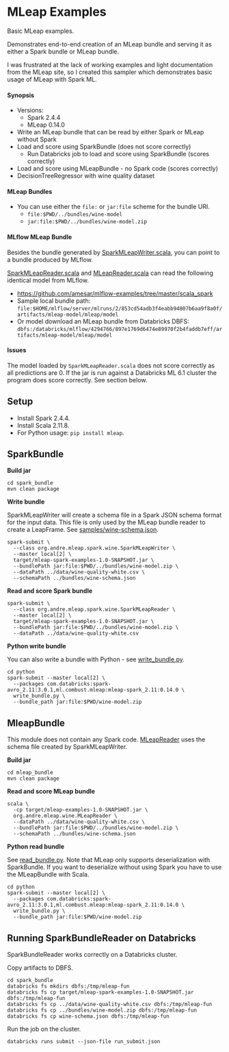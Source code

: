 # MLeap Examples

Basic MLeap examples. 

Demonstrates end-to-end creation of an MLeap bundle and serving it as either a Spark bundle or MLeap bundle.

I was frustrated at the lack of working examples and light documentation from the MLeap site, so I created this sampler which demonstrates basic usage of MLeap with Spark ML.

#### Synopsis
* Versions:
  * Spark 2.4.4
  * MLeap 0.14.0
* Write an MLeap bundle that can be read by either Spark or MLeap without Spark
* Load and score using SparkBundle (does not score correctly)
  * Run Databricks job to load and score using SparkBundle (scores correctly)
* Load and score using MLeapBundle - no Spark code (scores correctly)
* DecisionTreeRegressor with wine quality dataset

#### MLeap Bundles
* You can use either the `file:` or `jar:file` scheme for the bundle URI.
  * `file:$PWD/../bundles/wine-model`
  * `jar:file:$PWD/../bundles/wine-model.zip`

#### MLflow MLeap Bundle

Besides the bundle generated by [SparkMLeapWriter.scala](spark_bundle/src/main/scala/org/andre/mleap/wine/SparkMLeapWriter.scala),
you can point to a bundle produced by MLflow.

[SparkMLeapReader.scala](spark_bundle/src/main/scala/org/andre/mleap/wine/SparkMLeapReader.scala) and [MLeapReader.scala](mleap_bundle/src/main/scala/org/andre/mleap/wine/MLeapReader.scala) can read the following identical model from MLflow.
  * https://github.com/amesar/mlflow-examples/tree/master/scala_spark
  * Sample local bundle path: `file:$HOME/mlflow/server/mlruns/2/853cd54adb3f4eabb94807b6aa9f8a0f/artifacts/mleap-model/mleap/model`
  * Or model download an MLeap bundle from Databricks DBFS: `dbfs:/databricks/mlflow/4294766/897e1769d6474e89970f2b4faddb7eff/artifacts/mleap-model/mleap/model`

#### Issues

The model loaded by `SparkMLeapReader.scala` does not score correctly as all predictions are 0.
If the jar is run against a Databricks ML 6.1 cluster the program does score correctly. See section below.

## Setup

* Install Spark 2.4.4.
* Install Scala 2.11.8.
* For Python usage: `pip install mleap`.

## SparkBundle
**Build jar**
```
cd spark_bundle
mvn clean package
```

**Write bundle**

SparkMLeapWriter will create a schema file in a Spark JSON schema format for the input data.
This file is only used by the MLeap bundle reader to create a LeapFrame.
See [samples/wine-schema.json](samples/wine-schema.json).

```
spark-submit \
  --class org.andre.mleap.spark.wine.SparkMLeapWriter \
  --master local[2] \
  target/mleap-spark-examples-1.0-SNAPSHOT.jar \
  --bundlePath jar:file:$PWD/../bundles/wine-model.zip \
  --dataPath ../data/wine-quality-white.csv \
  --schemaPath ../bundles/wine-schema.json
```

**Read and score Spark bundle**
```
spark-submit \
  --class org.andre.mleap.spark.wine.SparkMLeapReader \
  --master local[2] \
  target/mleap-spark-examples-1.0-SNAPSHOT.jar \
  --bundlePath jar:file:$PWD/../bundles/wine-model.zip \
  --dataPath ../data/wine-quality-white.csv
```

**Python write bundle**

You can also write a bundle with Python - see [write_bundle.py](spark_bundle/python/write_bundle.py).
```
cd python
spark-submit --master local[2] \
  --packages com.databricks:spark-avro_2.11:3.0.1,ml.combust.mleap:mleap-spark_2.11:0.14.0 \
  write_bundle.py \
  --bundle_path jar:file:$PWD/wine-model.zip
```

## MleapBundle

This module does not contain any Spark code.
[MLeapReader](mleap_bundle/src/main/scala/org/andre/mleap/wine/MLeapReader.scala)  uses the schema file created by SparkMLeapWriter.

**Build jar**
```
cd mleap_bundle
mvn clean package
```

**Read and score MLeap bundle**
```
scala \
  -cp target/mleap-examples-1.0-SNAPSHOT.jar \
  org.andre.mleap.wine.MLeapReader \
  --dataPath ../data/wine-quality-white.csv \
  --bundlePath jar:file:$PWD/../bundles/wine-model.zip \
  --schemaPath ../bundles/wine-schema.json
```

**Python read bundle**

See [read_bundle.py](spark_bundle/python/read_bundle.py).
Note that MLeap only supports deserialization with SparkBundle.
If you want to deserialize without using Spark you have to use the MLeapBundle with Scala.
```
cd python
spark-submit --master local[2] \
  --packages com.databricks:spark-avro_2.11:3.0.1,ml.combust.mleap:mleap-spark_2.11:0.14.0 \
  write_bundle.py \
  --bundle_path jar:file:$PWD/wine-model.zip
```

## Running SparkBundleReader on Databricks

SparkBundleReader works correctly on a Databricks cluster.

Copy artifacts to DBFS.
```
cd spark_bundle
databricks fs mkdirs dbfs:/tmp/mleap-fun
databricks fs cp target/mleap-spark-examples-1.0-SNAPSHOT.jar dbfs:/tmp/mleap-fun
databricks fs cp ../data/wine-quality-white.csv dbfs:/tmp/mleap-fun
databricks fs cp ../bundles/wine-model.zip dbfs:/tmp/mleap-fun
databricks fs cp wine-schema.json dbfs:/tmp/mleap-fun
```

Run the job on the cluster.
```
databricks runs submit --json-file run_submit.json
```
